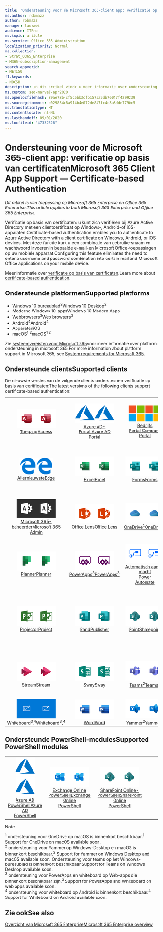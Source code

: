 ```yaml
---
title: 'Ondersteuning voor de Microsoft 365-client app: verificatie op basis van certificaten'
ms.author: robmazz
author: robmazz
manager: laurawi
audience: ITPro
ms.topic: article
ms.service: Office 365 Administration
localization_priority: Normal
ms.collection:
- Strat_O365_Enterprise
- M365-subscription-management
search.appverid:
- MET150
f1.keywords:
- NOCSH
description: In dit artikel vindt u meer informatie over ondersteuning voor de Microsoft 365-client app voor verificatie op basis van certificaten...
ms.custom: seo-marvel-apr2020
ms.openlocfilehash: 89ae78b4cf5c5bb3cfb1575a5db76047f4299239
ms.sourcegitcommit: c029834c8a914b4e072de847fc4c3a3dde7790c5
ms.translationtype: MT
ms.contentlocale: nl-NL
ms.lasthandoff: 09/02/2020
ms.locfileid: "47332626"
---
```

# <a name="microsoft-365-client-app-support--certificate-based-authentication"></a><span data-ttu-id="42854-103">Ondersteuning voor de Microsoft 365-client app: verificatie op basis van certificaten</span><span class="sxs-lookup"><span data-stu-id="42854-103">Microsoft 365 Client App Support — Certificate-based Authentication</span></span>

<span data-ttu-id="42854-104">*Dit artikel is van toepassing op Microsoft 365 Enterprise en Office 365 Enterprise.*</span><span class="sxs-lookup"><span data-stu-id="42854-104">*This article applies to both Microsoft 365 Enterprise and Office 365 Enterprise.*</span></span>

<span data-ttu-id="42854-105">Verificatie op basis van certificaten: u kunt zich verifiëren bij Azure Active Directory met een clientcertificaat op Windows-, Android-of iOS-apparaten.</span><span class="sxs-lookup"><span data-stu-id="42854-105">Certificate-based authentication enables you to authenticate to Azure Active Directory with a client certificate on Windows, Android, or iOS devices.</span></span> <span data-ttu-id="42854-106">Met deze functie kunt u een combinatie van gebruikersnaam en wachtwoord invoeren in bepaalde e-mail-en Microsoft Office-toepassingen op uw mobiele apparaat.</span><span class="sxs-lookup"><span data-stu-id="42854-106">Configuring this feature eliminates the need to enter a username and password combination into certain mail and Microsoft Office applications on your mobile device.</span></span>

<span data-ttu-id="42854-107">Meer informatie over [verificatie op basis van certificaten](https://docs.microsoft.com/azure/active-directory/authentication/active-directory-certificate-based-authentication-get-started).</span><span class="sxs-lookup"><span data-stu-id="42854-107">Learn more about [certificate-based authentication](https://docs.microsoft.com/azure/active-directory/authentication/active-directory-certificate-based-authentication-get-started).</span></span>

## <a name="supported-platforms"></a><span data-ttu-id="42854-108">Ondersteunde platformen</span><span class="sxs-lookup"><span data-stu-id="42854-108">Supported platforms</span></span>

 - <span data-ttu-id="42854-109">Windows 10 bureaublad<sup>2</sup></span><span class="sxs-lookup"><span data-stu-id="42854-109">Windows 10 Desktop<sup>2</sup></span></span>
 - <span data-ttu-id="42854-110">Moderne Windows 10-apps</span><span class="sxs-lookup"><span data-stu-id="42854-110">Windows 10 Modern Apps</span></span>
 - <span data-ttu-id="42854-111">Webbrowsers<sup>3</sup></span><span class="sxs-lookup"><span data-stu-id="42854-111">Web browsers<sup>3</sup></span></span>
 - <span data-ttu-id="42854-112">Android<sup>4</sup></span><span class="sxs-lookup"><span data-stu-id="42854-112">Android<sup>4</sup></span></span>
 - <span data-ttu-id="42854-113">Apparaten</span><span class="sxs-lookup"><span data-stu-id="42854-113">iOS</span></span>
 - <span data-ttu-id="42854-114">macOS<sup>1</sup> <sup>2</sup></span><span class="sxs-lookup"><span data-stu-id="42854-114">macOS<sup>1</sup> <sup>2</sup></span></span>

<span data-ttu-id="42854-115">Zie [systeemvereisten voor Microsoft 365](https://products.office.com/office-system-requirements)voor meer informatie over platform ondersteuning in microsoft 365.</span><span class="sxs-lookup"><span data-stu-id="42854-115">For more information about platform support in Microsoft 365, see [System requirements for Microsoft 365](https://products.office.com/office-system-requirements).</span></span>

## <a name="supported-clients"></a><span data-ttu-id="42854-116">Ondersteunde clients</span><span class="sxs-lookup"><span data-stu-id="42854-116">Supported clients</span></span>

<span data-ttu-id="42854-117">De nieuwste versies van de volgende clients ondersteunen verificatie op basis van certificaten:</span><span class="sxs-lookup"><span data-stu-id="42854-117">The latest versions of the following clients support certificate-based authentication:</span></span>

| | | | | | |
|:---:|:---:|:---:|:---:|:---:|:---:|
| <span data-ttu-id="42854-118">![Pictogram toegang](../media/o365-access-64x64.png)</span><span class="sxs-lookup"><span data-stu-id="42854-118">![Access icon](../media/o365-access-64x64.png)</span></span> <br> [<span data-ttu-id="42854-119">Toegang</span><span class="sxs-lookup"><span data-stu-id="42854-119">Access</span></span>](https://products.office.com/access) | <span data-ttu-id="42854-120">![Azure-pictogram](../media/o365-azure-64x64.png)</span><span class="sxs-lookup"><span data-stu-id="42854-120">![Azure icon](../media/o365-azure-64x64.png)</span></span> <br> [<span data-ttu-id="42854-121">Azure AD- <br> Portal </span><span class="sxs-lookup"><span data-stu-id="42854-121">Azure AD <br> Portal </span></span>](https://azure.microsoft.com/features/azure-portal/) | <span data-ttu-id="42854-122">![Pictogram voor bedrijfsportal](../media/o365-microsoft-64x64.png)</span><span class="sxs-lookup"><span data-stu-id="42854-122">![Company portal icon](../media/o365-microsoft-64x64.png)</span></span> <br> [<span data-ttu-id="42854-123">Bedrijfs <br> Portal </span><span class="sxs-lookup"><span data-stu-id="42854-123">Company <br> Portal </span></span>](https://docs.microsoft.com/intune-user-help/sign-in-to-the-company-portal) | <span data-ttu-id="42854-124">![Pictogram Delve](../media/o365-delve-64x64.png)</span><span class="sxs-lookup"><span data-stu-id="42854-124">![Delve icon](../media/o365-delve-64x64.png)</span></span> <br> [<span data-ttu-id="42854-125">Delve</span><span class="sxs-lookup"><span data-stu-id="42854-125">Delve</span></span>](https://products.office.com/business/intelligent-search) | <span data-ttu-id="42854-126">![Dynamics 365-pictogram](../media/o365-dynamics365-64x64.png)</span><span class="sxs-lookup"><span data-stu-id="42854-126">![Dynamics 365 icon](../media/o365-dynamics365-64x64.png)</span></span> <br> [<span data-ttu-id="42854-127">Dynamics 365</span><span class="sxs-lookup"><span data-stu-id="42854-127">Dynamics 365</span></span>](https://dynamics.microsoft.com) 
| <span data-ttu-id="42854-128">![Pictogram Edge](../media/o365-edge-64x64.png)</span><span class="sxs-lookup"><span data-stu-id="42854-128">![Edge icon](../media/o365-edge-64x64.png)</span></span> <br> [<span data-ttu-id="42854-129">Allernieuwste</span><span class="sxs-lookup"><span data-stu-id="42854-129">Edge</span></span>](https://www.microsoft.com/windows/microsoft-edge) | <span data-ttu-id="42854-130">![Excel-pictogram](../media/o365-excel-64x64.png)</span><span class="sxs-lookup"><span data-stu-id="42854-130">![Excel icon](../media/o365-excel-64x64.png)</span></span> <br> [<span data-ttu-id="42854-131">Excel</span><span class="sxs-lookup"><span data-stu-id="42854-131">Excel</span></span>](https://products.office.com/excel) | <span data-ttu-id="42854-132">![Formulier pictogram](../media/o365-forms-64x64.png)</span><span class="sxs-lookup"><span data-stu-id="42854-132">![Forms icon](../media/o365-forms-64x64.png)</span></span> <br> [<span data-ttu-id="42854-133">Forms</span><span class="sxs-lookup"><span data-stu-id="42854-133">Forms</span></span>](https://flow.microsoft.com/connectors/shared_microsoftforms/microsoft-forms/) | <span data-ttu-id="42854-134">![Kaizala-pictogram](../media/o365-kaizala-64x64.png)</span><span class="sxs-lookup"><span data-stu-id="42854-134">![Kaizala icon](../media/o365-kaizala-64x64.png)</span></span> <br> [<span data-ttu-id="42854-135">Kaizala</span><span class="sxs-lookup"><span data-stu-id="42854-135">Kaizala</span></span>](https://products.office.com/en/business/microsoft-kaizala) | <span data-ttu-id="42854-136">![Office.com-pictogram](../media/o365-office-64x64.png)</span><span class="sxs-lookup"><span data-stu-id="42854-136">![Office.com icon](../media/o365-office-64x64.png)</span></span> <br> [<span data-ttu-id="42854-137">Office.com</span><span class="sxs-lookup"><span data-stu-id="42854-137">Office.com</span></span>](https://www.office.com/) 
| <span data-ttu-id="42854-138">![Pictogram Office 365-beheerder](../media/o365-o365admin-64x64.png)</span><span class="sxs-lookup"><span data-stu-id="42854-138">![Office 365 Admin icon](../media/o365-o365admin-64x64.png)</span></span> <br> [<span data-ttu-id="42854-139">Microsoft 365- <br> beheerder</span><span class="sxs-lookup"><span data-stu-id="42854-139">Microsoft 365 <br> Admin</span></span>](https://products.office.com/business/manage-office-365-admin-app) | <span data-ttu-id="42854-140">![Lens pictogram](../media/o365-lens-64x64.png)</span><span class="sxs-lookup"><span data-stu-id="42854-140">![Lens icon](../media/o365-lens-64x64.png)</span></span> <br> [<span data-ttu-id="42854-141">Office Lens</span><span class="sxs-lookup"><span data-stu-id="42854-141">Office Lens</span></span>](https://www.microsoft.com/p/office-lens/9wzdncrfj3t8?activetab=pivot%3Aoverviewtab) | <span data-ttu-id="42854-142">![OneDrive voor bedrijven-pictogram](../media/o365-OneDrive-64x64.png)</span><span class="sxs-lookup"><span data-stu-id="42854-142">![OneDrive for Business icon](../media/o365-OneDrive-64x64.png)</span></span> <br> [<span data-ttu-id="42854-143">OneDrive<sup>1</sup></span><span class="sxs-lookup"><span data-stu-id="42854-143">OneDrive<sup>1</sup></span></span>](https://products.office.com/onedrive-for-business/online-cloud-storage) |  <span data-ttu-id="42854-144">![OneNote-pictogram](../media/o365-OneNote-64x64.png)</span><span class="sxs-lookup"><span data-stu-id="42854-144">![OneNote icon](../media/o365-OneNote-64x64.png)</span></span> <br> [<span data-ttu-id="42854-145">OneNote</span><span class="sxs-lookup"><span data-stu-id="42854-145">OneNote</span></span>](https://products.office.com/onenote) | <span data-ttu-id="42854-146">![Outlook-pictogram](../media/o365-outlook-64x64.png)</span><span class="sxs-lookup"><span data-stu-id="42854-146">![Outlook icon](../media/o365-outlook-64x64.png)</span></span> <br> [<span data-ttu-id="42854-147">Outlook</span><span class="sxs-lookup"><span data-stu-id="42854-147">Outlook</span></span>](https://products.office.com/outlook) 
| <span data-ttu-id="42854-148">![Pictogram planner](../media/o365-planner-64x64.png)</span><span class="sxs-lookup"><span data-stu-id="42854-148">![Planner icon](../media/o365-planner-64x64.png)</span></span> <br> [<span data-ttu-id="42854-149">Planner</span><span class="sxs-lookup"><span data-stu-id="42854-149">Planner</span></span>](https://products.office.com/business/task-management-software) | <span data-ttu-id="42854-150">![PowerApps-pictogram](../media/o365-powerapps-64x64.png)</span><span class="sxs-lookup"><span data-stu-id="42854-150">![PowerApps icon](../media/o365-powerapps-64x64.png)</span></span> <br> [<span data-ttu-id="42854-151">PowerApps<sup>3</sup></span><span class="sxs-lookup"><span data-stu-id="42854-151">PowerApps<sup>3</sup></span></span>](https://powerapps.microsoft.com) | <span data-ttu-id="42854-152">![Pictogram Power automatisch automatiseren](../media/o365-flow-64x64.png)</span><span class="sxs-lookup"><span data-stu-id="42854-152">![Power Automate icon](../media/o365-flow-64x64.png)</span></span> <br> [<span data-ttu-id="42854-153">Automatisch aan de macht <br></span><span class="sxs-lookup"><span data-stu-id="42854-153">Power <br> Automate</span></span>](https://flow.microsoft.com) | <span data-ttu-id="42854-154">![PowerBI-pictogram](../media/o365-powerbi-64x64.png)</span><span class="sxs-lookup"><span data-stu-id="42854-154">![PowerBI icon](../media/o365-powerbi-64x64.png)</span></span> <br> [<span data-ttu-id="42854-155">Power BI</span><span class="sxs-lookup"><span data-stu-id="42854-155">Power BI</span></span>](https://powerbi.microsoft.com)| <span data-ttu-id="42854-156">![PowerPoint-pictogram](../media/o365-powerpoint-64x64.png)</span><span class="sxs-lookup"><span data-stu-id="42854-156">![PowerPoint icon](../media/o365-powerpoint-64x64.png)</span></span> <br> [<span data-ttu-id="42854-157">PowerPoint</span><span class="sxs-lookup"><span data-stu-id="42854-157">PowerPoint</span></span>](https://products.office.com/powerpoint) 
| <span data-ttu-id="42854-158">![Project-pictogram](../media/o365-project-64x64.png)</span><span class="sxs-lookup"><span data-stu-id="42854-158">![Project icon](../media/o365-project-64x64.png)</span></span> <br> [<span data-ttu-id="42854-159">Projector</span><span class="sxs-lookup"><span data-stu-id="42854-159">Project</span></span>](https://products.office.com/project) | <span data-ttu-id="42854-160">![Publisher-pictogram](../media/o365-publisher-64x64.png)</span><span class="sxs-lookup"><span data-stu-id="42854-160">![Publisher icon](../media/o365-publisher-64x64.png)</span></span> <br> [<span data-ttu-id="42854-161">Rand</span><span class="sxs-lookup"><span data-stu-id="42854-161">Publisher</span></span>](https://products.office.com/publisher) | <span data-ttu-id="42854-162">![SharePoint-pictogram](../media/o365-sharepoint-64x64.png)</span><span class="sxs-lookup"><span data-stu-id="42854-162">![SharePoint icon](../media/o365-sharepoint-64x64.png)</span></span> <br> [<span data-ttu-id="42854-163">Point</span><span class="sxs-lookup"><span data-stu-id="42854-163">Sharepoint</span></span>](https://products.office.com/sharepoint) | <span data-ttu-id="42854-164">![Skype voor bedrijven-pictogram](../media/o365-skypeforbusiness-64x64.png)</span><span class="sxs-lookup"><span data-stu-id="42854-164">![Skype for Business icon](../media/o365-skypeforbusiness-64x64.png)</span></span> <br> [<span data-ttu-id="42854-165">Skype voor <br> bedrijven</span><span class="sxs-lookup"><span data-stu-id="42854-165">Skype for <br> Business</span></span>](https://www.skype.com/business/) | <span data-ttu-id="42854-166">![Pictogram Sticky Notes](../media/o365-stickynotes-64x64.png)</span><span class="sxs-lookup"><span data-stu-id="42854-166">![Sticky Notes icon](../media/o365-stickynotes-64x64.png)</span></span> <br> [<span data-ttu-id="42854-167">Sticky Notes</span><span class="sxs-lookup"><span data-stu-id="42854-167">Sticky Notes</span></span>](https://www.microsoft.com/p/microsoft-sticky-notes/9nblggh4qghw) 
| <span data-ttu-id="42854-168">![Pictogram stream](../media/o365-stream-64x64.png)</span><span class="sxs-lookup"><span data-stu-id="42854-168">![Stream icon](../media/o365-stream-64x64.png)</span></span> <br> [<span data-ttu-id="42854-169">Stream</span><span class="sxs-lookup"><span data-stu-id="42854-169">Stream</span></span>](https://stream.microsoft.com) | <span data-ttu-id="42854-170">![Sway-pictogram](../media/o365-sway-64x64.png)</span><span class="sxs-lookup"><span data-stu-id="42854-170">![Sway icon](../media/o365-sway-64x64.png)</span></span> <br> [<span data-ttu-id="42854-171">Sway</span><span class="sxs-lookup"><span data-stu-id="42854-171">Sway</span></span>](https://sway.com) | <span data-ttu-id="42854-172">![Pictogram teams](../media/o365-teams-64x64.png)</span><span class="sxs-lookup"><span data-stu-id="42854-172">![Teams icon](../media/o365-teams-64x64.png)</span></span> <br> [<span data-ttu-id="42854-173">Teams<sup>2</sup></span><span class="sxs-lookup"><span data-stu-id="42854-173">Teams<sup>2</sup></span></span>](https://products.office.com/microsoft-teams/group-chat-software) | <span data-ttu-id="42854-174">![Pictogram taak](../media/o365-todo-64x64.png)</span><span class="sxs-lookup"><span data-stu-id="42854-174">![To Do icon](../media/o365-todo-64x64.png)</span></span> <br> [<span data-ttu-id="42854-175">Taak</span><span class="sxs-lookup"><span data-stu-id="42854-175">To Do</span></span>](https://todo.microsoft.com) | <span data-ttu-id="42854-176">![Visio-pictogram](../media/o365-visio-64x64.png)</span><span class="sxs-lookup"><span data-stu-id="42854-176">![Visio icon](../media/o365-visio-64x64.png)</span></span> <br> [<span data-ttu-id="42854-177">Visio</span><span class="sxs-lookup"><span data-stu-id="42854-177">Visio</span></span>](https://products.office.com/visio/flowchart-software) 
| <span data-ttu-id="42854-178">![Whiteboard pictogram](../media/o365-whiteboard-64x64.png)</span><span class="sxs-lookup"><span data-stu-id="42854-178">![Whiteboard icon](../media/o365-whiteboard-64x64.png)</span></span> <br> [<span data-ttu-id="42854-179">Whiteboard<sup>3</sup>,<sup>4</sup></span><span class="sxs-lookup"><span data-stu-id="42854-179">Whiteboard<sup>3</sup>,<sup>4</sup></span></span>](https://whiteboard.microsoft.com/) | <span data-ttu-id="42854-180">![Word-pictogram](../media/o365-word-64x64.png)</span><span class="sxs-lookup"><span data-stu-id="42854-180">![Word icon](../media/o365-word-64x64.png)</span></span> <br> [<span data-ttu-id="42854-181">Word</span><span class="sxs-lookup"><span data-stu-id="42854-181">Word</span></span>](https://products.office.com/word) | <span data-ttu-id="42854-182">![Pictogram Yammer](../media/o365-yammer-64x64.png)</span><span class="sxs-lookup"><span data-stu-id="42854-182">![Yammer icon](../media/o365-yammer-64x64.png)</span></span> <br> [<span data-ttu-id="42854-183">Yammer<sup>2</sup></span><span class="sxs-lookup"><span data-stu-id="42854-183">Yammer<sup>2</sup></span></span>](https://products.office.com/yammer/yammer-overview) |

## <a name="supported-powershell-modules"></a><span data-ttu-id="42854-184">Ondersteunde PowerShell-modules</span><span class="sxs-lookup"><span data-stu-id="42854-184">Supported PowerShell modules</span></span>

| | | | | | |
|:---:|:---:|:---:|:---:|:---:|:---:|
| <span data-ttu-id="42854-185">![Azure-pictogram](../media/o365-azure-64x64.png)</span><span class="sxs-lookup"><span data-stu-id="42854-185">![Azure icon](../media/o365-azure-64x64.png)</span></span> <br> [<span data-ttu-id="42854-186">Azure AD <br> PowerShell</span><span class="sxs-lookup"><span data-stu-id="42854-186">Azure AD <br> PowerShell</span></span>](https://docs.microsoft.com/powershell/azure/active-directory/overview?view=azureadps-2.0) | <span data-ttu-id="42854-187">![Pictogram Exchange](../media/o365-exchange-64x64.png)</span><span class="sxs-lookup"><span data-stu-id="42854-187">![Exchange icon](../media/o365-exchange-64x64.png)</span></span> <br> [<span data-ttu-id="42854-188">Exchange Online <br> PowerShell</span><span class="sxs-lookup"><span data-stu-id="42854-188">Exchange Online <br> PowerShell</span></span>](https://docs.microsoft.com/powershell/exchange/exchange-online/exchange-online-powershell?view=exchange-ps) | <span data-ttu-id="42854-189">![SharePoint-pictogram](../media/o365-sharepoint-64x64.png)</span><span class="sxs-lookup"><span data-stu-id="42854-189">![SharePoint icon](../media/o365-sharepoint-64x64.png)</span></span> <br> [<span data-ttu-id="42854-190">SharePoint Online- <br> PowerShell</span><span class="sxs-lookup"><span data-stu-id="42854-190">SharePoint Online <br> PowerShell</span></span>](https://docs.microsoft.com/powershell/sharepoint/sharepoint-online/connect-sharepoint-online)

> [!NOTE]
> <span data-ttu-id="42854-191"><sup>1</sup> ondersteuning voor OneDrive op macOS is binnenkort beschikbaar.</span><span class="sxs-lookup"><span data-stu-id="42854-191"><sup>1</sup> Support for OneDrive on macOS available soon.</span></span> <br>
> <span data-ttu-id="42854-192"><sup>2</sup> ondersteuning voor Yammer op Windows-Desktop en macOS is binnenkort beschikbaar.</span><span class="sxs-lookup"><span data-stu-id="42854-192"><sup>2</sup> Support for Yammer on Windows Desktop and macOS available soon.</span></span> <span data-ttu-id="42854-193">Ondersteuning voor teams op het Windows-bureaublad is binnenkort beschikbaar.</span><span class="sxs-lookup"><span data-stu-id="42854-193">Support for Teams on Windows Desktop available soon.</span></span><br>
> <span data-ttu-id="42854-194"><sup>3</sup> ondersteuning voor PowerApps en whiteboard op Web-apps die binnenkort beschikbaar zijn.</span><span class="sxs-lookup"><span data-stu-id="42854-194"><sup>3</sup> Support for PowerApps and Whiteboard on web apps available soon.</span></span> <br>
> <span data-ttu-id="42854-195"><sup>4</sup> ondersteuning voor whiteboard op Android is binnenkort beschikbaar.</span><span class="sxs-lookup"><span data-stu-id="42854-195"><sup>4</sup> Support for Whiteboard on Android available soon.</span></span>

## <a name="see-also"></a><span data-ttu-id="42854-196">Zie ook</span><span class="sxs-lookup"><span data-stu-id="42854-196">See also</span></span>

[<span data-ttu-id="42854-197">Overzicht van Microsoft 365 Enterprise</span><span class="sxs-lookup"><span data-stu-id="42854-197">Microsoft 365 Enterprise overview</span></span>](microsoft-365-overview.md)
